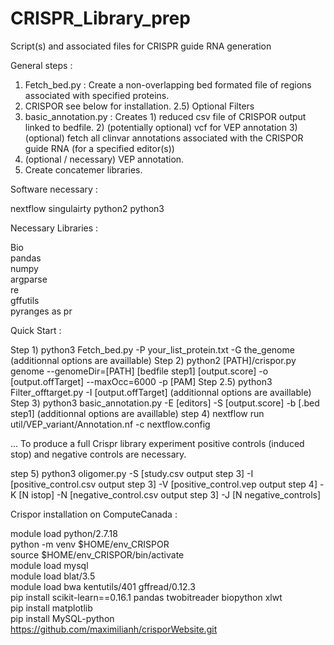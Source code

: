 # CRISPR_Library_prep
Script(s) and associated files for CRISPR guide RNA generation

General steps :

1) Fetch_bed.py : Create a non-overlapping bed formated file of regions associated with specified proteins.
2) CRISPOR see below for installation.
2.5) Optional Filters
3) basic_annotation.py : Creates 1) reduced csv file of CRISPOR output linked to bedfile. 2) (potentially optional) vcf for VEP annotation 3)(optional) fetch all clinvar annotations associated with the CRISPOR guide RNA (for a specified editor(s))
4) (optional / necessary) VEP annotation.
5) Create concatemer libraries.

Software necessary :

nextflow singulairty
python2 python3

Necessary Libraries :

Bio  
pandas  
numpy  
argparse  
re  
gffutils  
pyranges as pr  

Quick Start :

Step 1) python3 Fetch_bed.py -P your_list_protein.txt -G the_genome (additionnal options are availlable)
Step 2) python2 [PATH]/crispor.py genome --genomeDir=[PATH] [bedfile step1] [output.score] -o [output.offTarget] --maxOcc=6000 -p [PAM]
Step 2.5) python3 Filter_offtarget.py -I [output.offTarget] (additionnal options are availlable)
Step 3) python3 basic_annotation.py -E [editors] -S [output.score] -b [.bed step1] (additionnal options are availlable)
step 4) nextflow run util/VEP_variant/Annotation.nf -c nextflow.config 

... To produce a full Crispr library experiment positive controls (induced stop) and negative controls are necessary.

step 5) python3 oligomer.py -S [study.csv output step 3] -I [positive_control.csv output step 3] -V [positive_control.vep output step 4] -K [N istop] -N [negative_control.csv output step 3] -J [N negative_controls]


Crispor installation on ComputeCanada :

module load python/2.7.18  
python -m venv $HOME/env_CRISPOR  
source $HOME/env_CRISPOR/bin/activate  
module load mysql  
module load blat/3.5  
module load bwa kentutils/401 gffread/0.12.3  
pip install scikit-learn==0.16.1 pandas twobitreader biopython xlwt  
pip install matplotlib  
pip install MySQL-python  
https://github.com/maximilianh/crisporWebsite.git  
